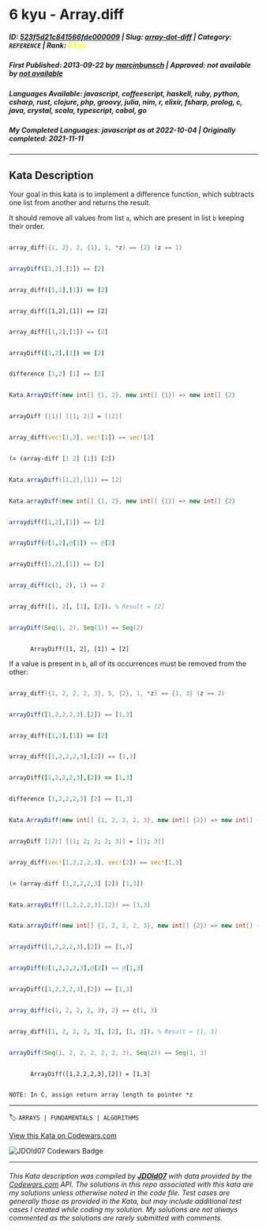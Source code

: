 # 6 kyu - Array.diff

##### **ID**: [523f5d21c841566fde000009](https://www.codewars.com/kata/523f5d21c841566fde000009) | **Slug**: [array-dot-diff](https://www.codewars.com/kata/523f5d21c841566fde000009) | **Category**: `REFERENCE` | **Rank**: <span style="color:yellow">6 kyu</span>

##### **First Published**: 2013-09-22 ***by*** [marcinbunsch](https://www.codewars.com/users/marcinbunsch) | **Approved**: *not available* ***by*** [*not available*](*https://www.codewars.com*)

##### **Languages Available**: javascript, coffeescript, haskell, ruby, python, csharp, rust, clojure, php, groovy, julia, nim, r, elixir, fsharp, prolog, c, java, crystal, scala, typescript, cobol, go

##### **My Completed Languages**: javascript ***as at*** 2022-10-04 | **Originally completed**: 2021-11-11

---

## Kata Description


Your goal in this kata is to implement a difference function, which subtracts one list from another and returns the result.



It should remove all values from list `a`, which are present in list `b` keeping their order.



```c

array_diff({1, 2}, 2, {1}, 1, *z) == {2} (z == 1)

```

```javascript

arrayDiff([1,2],[1]) == [2]

```

```ruby

array_diff([1,2],[1]) == [2]

```

```crystal

array_diff([1,2],[1]) == [2]

```

```python

array_diff([1,2],[1]) == [2]

```

```coffeescript

arrayDiff([1,2],[1]) == [2]

```

```haskell

difference [1,2] [1] == [2]

```

```csharp

Kata.ArrayDiff(new int[] {1, 2}, new int[] {1}) => new int[] {2}

```

```fsharp

arrayDiff [|1|] [|1; 2|] = [|2|]

```

```rust

array_diff(vec![1,2], vec![1]) == vec![2]

```

```clojure

(= (array-diff [1 2] [1]) [2])

```

```groovy

Kata.arrayDiff([1,2],[1]) == [2]

```

```java

Kata.arrayDiff(new int[] {1, 2}, new int[] {1}) => new int[] {2}

```

```julia

arraydiff([1,2],[1]) == [2]

```

```nim

arrayDiff(@[1,2],@[1]) == @[2]

```

```php

arrayDiff([1,2],[1]) == [2]

```

```r

array_diff(c(1, 2), 1) == 2

```

```prolog

array_diff([1, 2], [1], [2]). % Result = [2]

```

```scala

arrayDiff(Seq(1, 2), Seq(1)) == Seq(2)

```

```cobol

      ArrayDiff([1, 2], [1]) = [2]

```



If a value is present in `b`, all of its occurrences must be removed from the other:



```c

array_diff({1, 2, 2, 2, 3}, 5, {2}, 1, *z) == {1, 3} (z == 2)

```

```javascript

arrayDiff([1,2,2,2,3],[2]) == [1,3]

```

```ruby

array_diff([1,2],[1]) == [2]

```

```python

array_diff([1,2,2,2,3],[2]) == [1,3]

```

```coffeescript

arrayDiff([1,2,2,2,3],[2]) == [1,3]

```

```haskell

difference [1,2,2,2,3] [2] == [1,3]

```

```csharp

Kata.ArrayDiff(new int[] {1, 2, 2, 2, 3}, new int[] {2}) => new int[] {1, 3}

```

```fsharp

arrayDiff [|2|] [|1; 2; 2; 2; 3|] = [|1; 3|]

```

```rust

array_diff(vec![1,2,2,2,3], vec![2]) == vec![1,3]

```

```clojure

(= (array-diff [1,2,2,2,3] [2]) [1,3])

```

```groovy

Kata.arrayDiff([1,2,2,2,3],[2]) == [1,3]

```

```java

Kata.arrayDiff(new int[] {1, 2, 2, 2, 3}, new int[] {2}) => new int[] {1, 3}

```

```julia

arraydiff([1,2,2,2,3],[2]) == [1,3]

```

```nim

arrayDiff(@[1,2,2,2,3],@[2]) == @[1,3]

```

```php

arrayDiff([1,2,2,2,3],[2]) == [1,3]

```

```r

array_diff(c(1, 2, 2, 2, 3), 2) == c(1, 3)

```

```prolog

array_diff([1, 2, 2, 2, 3], [2], [1, 3]). % Result = [1, 3]

```

```scala

arrayDiff(Seq(1, 2, 2, 2, 2, 2, 3), Seq(2)) == Seq(1, 3)

```

```cobol

      ArrayDiff([1,2,2,2,3],[2]) = [1,3]

```

~~~ if:c

NOTE: In C, assign return array length to pointer *z

~~~

---


🏷 `ARRAYS | FUNDAMENTALS | ALGORITHMS`


[View this Kata on Codewars.com](https://www.codewars.com/kata/523f5d21c841566fde000009)

![](https://www.codewars.com/users/jdold07/badges/large "JDOld07 Codewars Badge")

---

###### *This Kata description was compiled by [**JDOld07**](https://tpstech.dev) with data provided by the [Codewars.com](https://www.codewars.com) API.  The solutions in this repo associated with this kata are my solutions unless otherwise noted in the code file.  Test cases are generally those as provided in the Kata, but may include additional test cases I created while coding my solution.  My solutions are not always commented as the solutions are rarely submitted with comments.*
